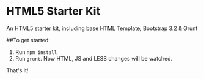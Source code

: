 HTML5 Starter Kit
====

An HTML5 starter kit, including base HTML Template, Bootstrap 3.2 &amp; Grunt

##To get started:

1. Run `npm install`
2. Run `grunt`. Now HTML, JS and LESS changes will be watched.

That's it!
